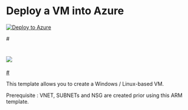 # Deploy a VM into Azure

[![Deploy to Azure](http://azuredeploy.net/deploybutton.png)](https://portal.azure.com/#create/Microsoft.Template/uri/https%3A%2F%2Fraw.githubusercontent.com%2Fdcs-cloud%2Fpublic-ARMtemplate%2Fmaster%2FVMCreation2%2Fazuredeploy.json)

#<a href="http://armviz.io/#/?load=https%3A%2F%2Fraw.githubusercontent.com%2Fdcs-cloud%2FARM-template%2Fmaster%2FVMCreation2%2Fazuredeploy.json" target="_blank">
#    <img src="http://armviz.io/visualizebutton.png"/>
#</a>

This template allows you to create a Windows / Linux-based VM.

Prerequisite : VNET, SUBNETs and NSG are created prior using this ARM template. 
